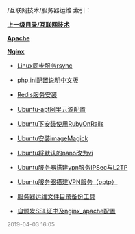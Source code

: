 /互联网技术/服务器运维 索引：


**[上一级目录/互联网技术](/互联网技术/index.md)**

**[Apache](/互联网技术/服务器运维/Apache/index.md)**

**[Nginx](/互联网技术/服务器运维/Nginx/index.md)**

- [Linux同步服务rsync](/互联网技术/服务器运维/Linux同步服务rsync.md)

- [php.ini配置说明中文版](/互联网技术/服务器运维/php.ini配置说明中文版.md)

- [Redis服务安装](/互联网技术/服务器运维/Redis服务安装.md)

- [Ubuntu-apt阿里云源配置](/互联网技术/服务器运维/Ubuntu-apt阿里云源配置.md)

- [Ubuntu下安装使用RubyOnRails](/互联网技术/服务器运维/Ubuntu下安装使用RubyOnRails.md)

- [Ubuntu安装imageMagick](/互联网技术/服务器运维/Ubuntu安装imageMagick.md)

- [Ubuntu将默认的nano改为vi](/互联网技术/服务器运维/Ubuntu将默认的nano改为vim.md)

- [Ubuntu服务器搭建vpn服务IPSec与L2TP](/互联网技术/服务器运维/Ubuntu服务器搭建vpn服务IPSec与L2TP.md)

- [Ubuntu服务器搭建VPN服务（pptp）](/互联网技术/服务器运维/Ubuntu服务器搭建VPN服务（pptp）.md)

- [服务器运维文件目录备份工具](/互联网技术/服务器运维/服务器运维文件目录备份工具.md)

- [自颁发SSL证书及nginx_apache配置](/互联网技术/服务器运维/自颁发SSL证书及nginx_apache配置.md)


<font size=2 color='grey'> 2019-04-03 16:05 </font>